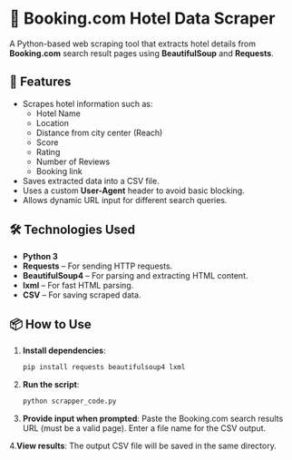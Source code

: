 # 🏨 Booking.com Hotel Data Scraper

A Python-based web scraping tool that extracts hotel details from **Booking.com** search result pages using **BeautifulSoup** and **Requests**.

## 🚀 Features

- Scrapes hotel information such as:
  - Hotel Name
  - Location
  - Distance from city center (Reach)
  - Score
  - Rating
  - Number of Reviews
  - Booking link
- Saves extracted data into a CSV file.
- Uses a custom **User-Agent** header to avoid basic blocking.
- Allows dynamic URL input for different search queries.

## 🛠️ Technologies Used

- **Python 3**
- **Requests** – For sending HTTP requests.
- **BeautifulSoup4** – For parsing and extracting HTML content.
- **lxml** – For fast HTML parsing.
- **CSV** – For saving scraped data.

## 📦 How to Use

1. **Install dependencies**:
   ```bash
   pip install requests beautifulsoup4 lxml
2. **Run the script**:
   ```bash
   python scrapper_code.py
3. **Provide input when prompted**:
Paste the Booking.com search results URL (must be a valid page).
Enter a file name for the CSV output.

4.**View results**:
The output CSV file will be saved in the same directory.
